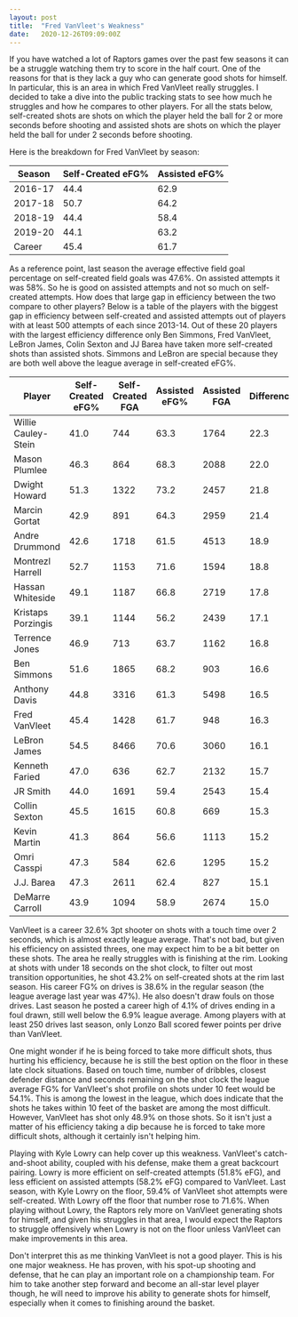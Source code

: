 ```yaml
---
layout: post
title:  "Fred VanVleet's Weakness"
date:   2020-12-26T09:09:00Z
---
```


If you have watched a lot of Raptors games over the past few seasons it can be a struggle watching them try to score in the half court. One of the reasons for that is they lack a guy who can generate good shots for himself. In particular, this is an area in which Fred VanVleet really struggles. I decided to take a dive into the public tracking stats to see how much he struggles and how he compares to other players. For all the stats below, self-created shots are shots on which the player held the ball for 2 or more seconds before shooting and assisted shots are shots on which the player held the ball for under 2 seconds before shooting.

Here is the breakdown for Fred VanVleet by season:

| Season| Self-Created eFG% | Assisted eFG% |
|--------|------|------|
 2016-17 | 44.4 | 62.9 |
 2017-18 | 50.7 | 64.2 |
 2018-19 | 44.4 | 58.4 |
 2019-20 | 44.1 | 63.2 |
 Career  | 45.4 | 61.7 |

As a reference point, last season the average effective field goal percentage on self-created field goals was 47.6%. On assisted attempts it was 58%. So he is good on assisted attempts and not so much on self-created attempts. How does that large gap in efficiency between the two compare to other players? Below is a table of the players with the biggest gap in efficiency between self-created and assisted attempts out of players with at least 500 attempts of each since 2013-14. Out of these 20 players with the largest efficiency difference only Ben Simmons, Fred VanVleet, LeBron James, Colin Sexton and JJ Barea have taken more self-created shots than assisted shots. Simmons and LeBron are special because they are both well above the league average in self-created eFG%.

| Player | Self-Created eFG%  | Self-Created FGA | Assisted eFG% | Assisted FGA | Difference |
|---------------------|------|------|-------|------|------|
 Willie Cauley-Stein | 41.0 |  744 | 63.3 | 1764 | 22.3|
 Mason Plumlee       | 46.3 |  864 | 68.3 | 2088 | 22.0|
 Dwight Howard       | 51.3 | 1322 | 73.2 | 2457 | 21.8|
 Marcin Gortat       | 42.9 |  891 | 64.3 | 2959 | 21.4|
 Andre Drummond      | 42.6 | 1718 | 61.5 | 4513 | 18.9|
 Montrezl Harrell    | 52.7 | 1153 | 71.6 | 1594 | 18.8|
 Hassan Whiteside    | 49.1 | 1187 | 66.8 | 2719 | 17.8|
 Kristaps Porzingis  | 39.1 | 1144 | 56.2 | 2439 | 17.1|
 Terrence Jones      | 46.9 |  713 | 63.7 | 1162 | 16.8|
 Ben Simmons         | 51.6 | 1865 | 68.2 |  903 | 16.6|
 Anthony Davis       | 44.8 | 3316 | 61.3 | 5498 | 16.5|
 Fred VanVleet       | 45.4 | 1428 | 61.7 |  948 | 16.3|
 LeBron James        | 54.5 | 8466 | 70.6 | 3060 | 16.1|
 Kenneth Faried      | 47.0 |  636 | 62.7 | 2132 | 15.7|
 JR Smith            | 44.0 | 1691 | 59.4 | 2543 | 15.4|
 Collin Sexton       | 45.5 | 1615 | 60.8 |  669 | 15.3|
 Kevin Martin        | 41.3 |  864 | 56.6 | 1113 | 15.2|
 Omri Casspi         | 47.3 |  584 | 62.6 | 1295 | 15.2|
 J.J. Barea          | 47.3 | 2611 | 62.4 |  827 | 15.1|
 DeMarre Carroll     | 43.9 | 1094 | 58.9 | 2674 | 15.0|


VanVleet is a career 32.6% 3pt shooter on shots with a touch time over 2 seconds, which is almost exactly league average. That's not bad, but given his efficiency on assisted threes, one may expect him to be a bit better on these shots. The area he really struggles with is finishing at the rim. Looking at shots with under 18 seconds on the shot clock, to filter out most transition opportunities, he shot 43.2% on self-created shots at the rim last season. His career FG% on drives is 38.6% in the regular season (the league average last year was 47%). He also doesn't draw fouls on those drives. Last season he posted a career high of 4.1% of drives ending in a foul drawn, still well below the 6.9% league average. Among players with at least 250 drives last season, only Lonzo Ball scored fewer points per drive than VanVleet.

One might wonder if he is being forced to take more difficult shots, thus hurting his efficiency, because he is still the best option on the floor in these late clock situations. Based on touch time, number of dribbles, closest defender distance and seconds remaining on the shot clock the league average FG% for VanVleet's shot profile on shots under 10 feet would be 54.1%. This is among the lowest in the league, which does indicate that the shots he takes within 10 feet of the basket are among the most difficult. However, VanVleet has shot only 48.9% on those shots. So it isn't just a matter of his efficiency taking a dip because he is forced to take more difficult shots, although it certainly isn't helping him.

Playing with Kyle Lowry can help cover up this weakness. VanVleet's catch-and-shoot ability, coupled with his defense, make them a great backcourt pairing. Lowry is more efficient on self-created attempts (51.8% eFG), and less efficient on assisted attempts (58.2% eFG) compared to VanVleet. Last season, with Kyle Lowry on the floor, 59.4% of VanVleet shot attempts were self-created. With Lowry off the floor that number rose to 71.6%. When playing without Lowry, the Raptors rely more on VanVleet generating shots for himself, and given his struggles in that area, I would expect the Raptors to struggle offensively when Lowry is not on the floor unless VanVleet can make improvements in this area.

Don't interpret this as me thinking VanVleet is not a good player. This is his one major weakness. He has proven, with his spot-up shooting and defense, that he can play an important role on a championship team. For him to take another step forward and become an all-star level player though, he will need to improve his ability to generate shots for himself, especially when it comes to finishing around the basket.
